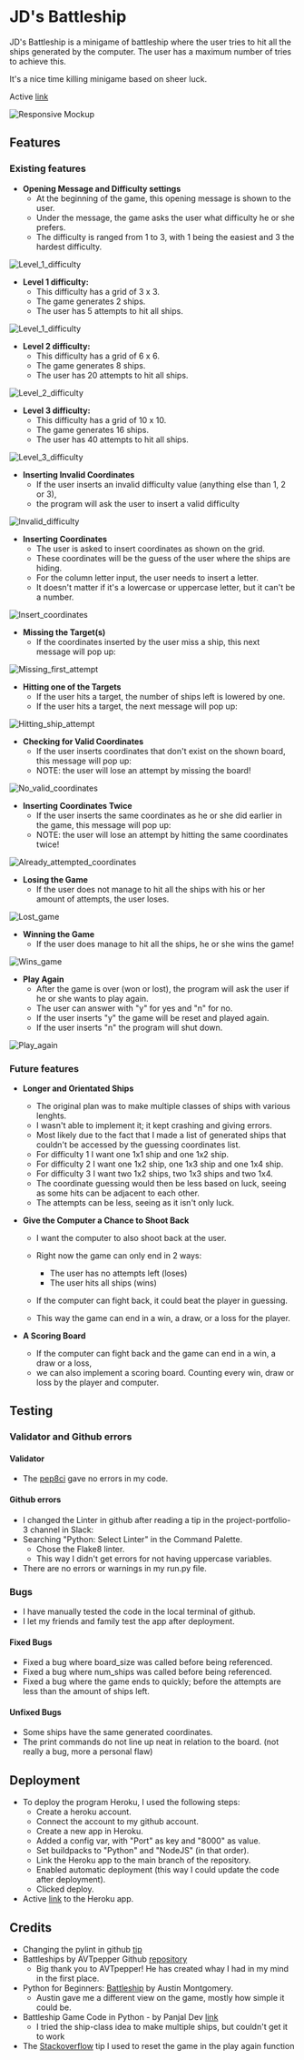 # JD's Battleship

JD's Battleship is a minigame of battleship where the user tries to hit all the ships generated by the computer.
The user has a maximum number of tries to achieve this.

It's a nice time killing minigame based on sheer luck.

Active [link](https://jd-battle-ship.herokuapp.com/)

![Responsive Mockup](assets/images/p3_mock_up.png)

## Features

### Existing features

- __Opening Message and Difficulty settings__
  - At the beginning of the game, this opening message is shown to the user.
  - Under the message, the game asks the user what difficulty he or she prefers.
  - The difficulty is ranged from 1 to 3, with 1 being the easiest and 3 the hardest difficulty.

![Level_1_difficulty](assets/images/first_screen_sc.png)

- __Level 1 difficulty:__
  - This difficulty has a grid of 3 x 3.
  - The game generates 2 ships.
  - The user has 5 attempts to hit all ships.

![Level_1_difficulty](assets/images/level_1_sc.png)

- __Level 2 difficulty:__
  - This difficulty has a grid of 6 x 6.
  - The game generates 8 ships.
  - The user has 20 attempts to hit all ships.

![Level_2_difficulty](assets/images/level_2_sc.png)

- __Level 3 difficulty:__
  - This difficulty has a grid of 10 x 10.
  - The game generates 16 ships.
  - The user has 40 attempts to hit all ships.

![Level_3_difficulty](assets/images/level_3_sc.png)

- __Inserting Invalid Coordinates__
  - If the user inserts an invalid difficulty value (anything else than 1, 2 or 3),
  - the program will ask the user to insert a valid difficulty

![Invalid_difficulty](assets/images/invalid_difficulty_sc.png)

- __Inserting Coordinates__
  - The user is asked to insert coordinates as shown on the grid.
  - These coordinates will be the guess of the user where the ships are hiding.
  - For the column letter input, the user needs to insert a letter.
  - It doesn't matter if it's a lowercase or uppercase letter, but it can't be a number.

![Insert_coordinates](assets/images/insert_coordinates_sc.png)

- __Missing the Target(s)__
  - If the coordinates inserted by the user miss a ship, this next message will pop up:

![Missing_first_attempt](assets/images/after_first_attempt_sc.png)

- __Hitting one of the Targets__
  - If the user hits a target, the number of ships left is lowered by one.
  - If the user hits a target, the next message will pop up:

![Hitting_ship_attempt](assets/images/hit_attempt_sc.png)

- __Checking for Valid Coordinates__
  - If the user inserts coordinates that don't exist on the shown board, this message will pop up:
  - NOTE: the user will lose an attempt by missing the board!

![No_valid_coordinates](assets/images/no_valid_coordinates_sc.png)

- __Inserting Coordinates Twice__
  - If the user inserts the same coordinates as he or she did earlier in the game, this message will pop up:
  - NOTE: the user will lose an attempt by hitting the same coordinates twice!

![Already_attempted_coordinates](assets/images/guessed_already_sc.png)

- __Losing the Game__
  - If the user does not manage to hit all the ships with his or her amount of attempts, the user loses.

![Lost_game](assets/images/lost_screen_sc.png)

- __Winning the Game__
  - If the user does manage to hit all the ships, he or she wins the game!

![Wins_game](assets/images/win_screen_sc.png)

- __Play Again__
  - After the game is over (won or lost), the program will ask the user if he or she wants to play again.
  - The user can answer with "y" for yes and "n" for no.
  - If the user inserts "y" the game will be reset and played again.
  - If the user inserts "n" the program will shut down.

![Play_again](assets/images/play_again_sc.png)

### Future features

- __Longer and Orientated Ships__
  - The original plan was to make multiple classes of ships with various lenghts.
  - I wasn't able to implement it; it kept crashing and giving errors.
  - Most likely due to the fact that I made a list of generated ships that couldn't be accessed by the guessing coordinates list.
  - For difficulty 1 I want one 1x1 ship and one 1x2 ship.
  - For difficulty 2 I want one 1x2 ship, one 1x3 ship and one 1x4 ship.
  - For difficulty 3 I want two 1x2 ships, two 1x3 ships and two 1x4.
  - The coordinate guessing would then be less based on luck, seeing as some hits can be adjacent to each other.
  - The attempts can be less, seeing as it isn't only luck.

- __Give the Computer a Chance to Shoot Back__
  - I want the computer to also shoot back at the user.
  - Right now the game can only end in 2 ways:
    - The user has no attempts left (loses)
    - The user hits all ships (wins)
  
  - If the computer can fight back, it could beat the player in guessing.
  - This way the game can end in a win, a draw, or a loss for the player.

- __A Scoring Board__
  - If the computer can fight back and the game can end in a win, a draw or a loss,
  - we can also implement a scoring board. Counting every win, draw or loss by the player and computer.

## Testing

### Validator and Github errors

#### Validator

- The [pep8ci](https://pep8ci.herokuapp.com/) gave no errors in my code.

#### Github errors

- I changed the Linter in github after reading a tip in the project-portfolio-3 channel in Slack:
- Searching "Python: Select Linter" in the Command Palette.
  - Chose the Flake8 linter.
  - This way I didn't get errors for not having uppercase variables.
- There are no errors or warnings in my run.py file.

### Bugs

- I have manually tested the code in the local terminal of github.
- I let my friends and family test the app after deployment.

#### Fixed Bugs

- Fixed a bug where board_size was called before being referenced.
- Fixed a bug where num_ships was called before being referenced.
- Fixed a bug where the game ends to quickly; before the attempts are less than the amount of ships left.

#### Unfixed Bugs

- Some ships have the same generated coordinates.
- The print commands do not line up neat in relation to the board. (not really a bug, more a personal flaw)

## Deployment

- To deploy the program Heroku, I used the following steps:
  - Create a heroku account.
  - Connect the account to my github account.
  - Create a new app in Heroku.
  - Added a config var, with "Port" as key and "8000" as value.
  - Set buildpacks to "Python" and "NodeJS" (in that order).
  - Link the Heroku app to the main branch of the repository.
  - Enabled automatic deployment (this way I could update the code after deployment).
  - Clicked deploy.
- Active [link](https://jd-battle-ship.herokuapp.com/) to the Heroku app.

## Credits

- Changing the pylint in github [tip](https://code-institute-room.slack.com/archives/C027C3S3TEU/p1631013285037400?thread_ts=1631012358.036500&cid=C027C3S3TEU)
- Battleships by AVTpepper Github [repository](https://github.com/AVTpepper/Battleships)
  - Big thank you to AVTpepper! He has created whay I had in my mind in the first place.
- Python for Beginners: [Battleship](https://bigmonty12.github.io/battleship) by Austin Montgomery.
  - Austin gave me a different view on the game, mostly how simple it could be.
- Battleship Game Code in Python - by Panjal Dev [link](https://copyassignment.com/battleship-game-code-in-python/)
  - I tried the ship-class idea to make multiple ships, but couldn't get it to work
- The [Stackoverflow](https://stackoverflow.com/questions/72831995/os-execvsys-executable-uses-wrong-python-version) tip I used to reset the game in the play again function
